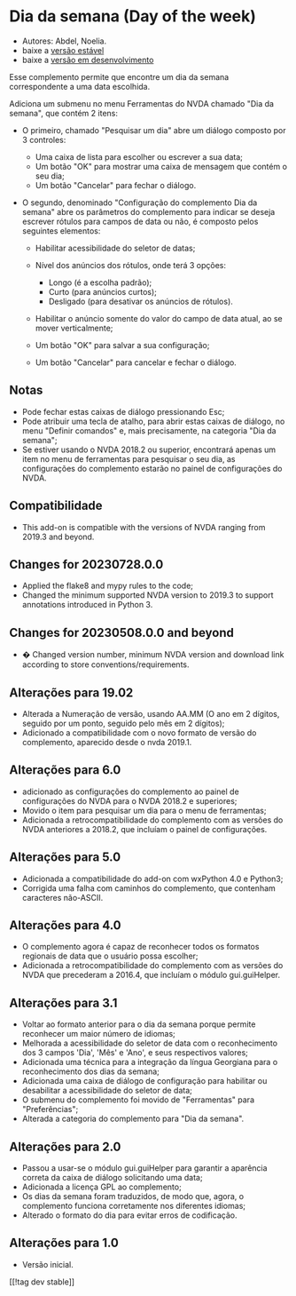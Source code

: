 # Dia da semana (Day of the week) #

* Autores: Abdel, Noelia.
* baixe a [versão estável][1]
* baixe a [versão em desenvolvimento][2]

Esse complemento permite que encontre um dia da semana correspondente a uma
data escolhida.

Adiciona um submenu no menu Ferramentas do NVDA chamado "Dia da semana", que
contém 2 itens:

* O primeiro, chamado "Pesquisar um dia" abre um diálogo composto por 3
  controles:

    * Uma caixa de lista para escolher ou escrever a sua data;
    * Um botão "OK" para mostrar uma caixa de mensagem que contém o seu dia;
    * Um botão "Cancelar" para fechar o diálogo.

* O segundo, denominado "Configuração do complemento Dia da semana" abre os
  parâmetros do complemento para indicar se deseja escrever rótulos para
  campos de data ou não, é composto pelos seguintes elementos:

    * Habilitar acessibilidade do seletor de datas;
    * Nível dos anúncios dos rótulos, onde terá 3 opções:

        * Longo (é a escolha padrão);
        * Curto (para anúncios curtos);
        * Desligado (para desativar os anúncios de rótulos).

    * Habilitar o anúncio somente do valor do campo de data atual, ao se
      mover verticalmente;
    * Um botão "OK" para salvar a sua configuração;
    * Um botão "Cancelar" para cancelar e fechar o diálogo.

## Notas ##

* Pode fechar estas caixas de diálogo pressionando Esc;
* Pode atribuir uma tecla de atalho, para abrir estas caixas de diálogo, no
  menu "Definir comandos" e, mais precisamente, na categoria "Dia da
  semana";
* Se estiver usando o NVDA 2018.2 ou superior, encontrará apenas um item no
  menu de ferramentas para pesquisar o seu dia, as configurações do
  complemento estarão no painel de configurações do NVDA.

## Compatibilidade ##

* This add-on is compatible with the versions of NVDA ranging from 2019.3
  and beyond.

## Changes for 20230728.0.0 ##

* Applied the flake8 and mypy rules to the code;
* Changed the minimum supported NVDA version to 2019.3 to support
  annotations introduced in Python 3.

## Changes for 20230508.0.0 and beyond ##

* � Changed version number, minimum NVDA version and download link according
  to store conventions/requirements.

## Alterações para 19.02 ##

* Alterada a Numeração de versão, usando AA.MM (O ano em 2 dígitos, seguido
  por um ponto, seguido pelo mês em 2 dígitos);
* Adicionado a compatibilidade com o novo formato de versão do complemento,
  aparecido desde o nvda 2019.1.

## Alterações para 6.0 ##

* adicionado as configurações do complemento ao painel de configurações do
  NVDA para o NVDA 2018.2 e superiores;
* Movido o item para pesquisar um dia para o menu de ferramentas;
* Adicionada a retrocompatibilidade do complemento com as versões do NVDA
  anteriores a 2018.2, que incluíam o painel de configurações.

## Alterações para 5.0 ##

* Adicionada a compatibilidade do add-on com wxPython 4.0 e Python3;
* Corrigida uma falha com caminhos do complemento, que contenham caracteres
  não-ASCII.

## Alterações para 4.0 ##

* O complemento agora é capaz de reconhecer todos os formatos regionais de
  data que o usuário possa escolher;
* Adicionada a retrocompatibilidade do complemento com as versões do NVDA
  que precederam a 2016.4, que incluíam o módulo gui.guiHelper.

## Alterações para 3.1 ##

* Voltar ao formato anterior para o dia da semana porque permite reconhecer
  um maior número de idiomas;
* Melhorada a acessibilidade do seletor de data com o reconhecimento dos 3
  campos 'Dia', 'Mês' e 'Ano', e seus respectivos valores;
* Adicionada uma técnica para a integração da língua Georgiana para o
  reconhecimento dos dias da semana;
* Adicionada uma caixa de diálogo de configuração para habilitar ou
  desabilitar a acessibilidade do seletor de data;
* O submenu do complemento foi movido de "Ferramentas" para "Preferências";
* Alterada a categoria do complemento para "Dia da semana".

## Alterações para 2.0 ##

* Passou a usar-se o módulo gui.guiHelper para garantir a aparência correta
  da caixa de diálogo solicitando uma data;
* Adicionada a licença GPL ao complemento;
* Os dias da semana foram traduzidos, de modo que, agora, o complemento
  funciona corretamente nos diferentes idiomas;
* Alterado o formato do dia para evitar erros de codificação.

## Alterações para 1.0 ##

* Versão inicial.

[[!tag dev stable]]

[1]: https://www.nvaccess.org/addonStore/legacy?file=dayOfTheWeek

[2]: https://www.nvaccess.org/addonStore/legacy?file=dayOfTheWeek
